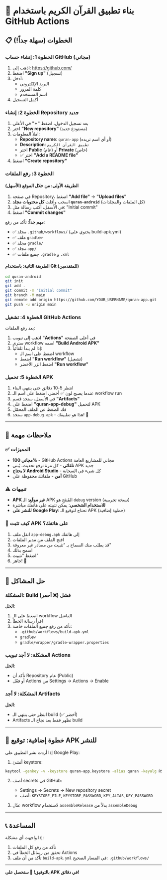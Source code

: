 # 🚀 بناء تطبيق القرآن الكريم باستخدام GitHub Actions

## 📋 الخطوات (سهلة جداً!)

### الخطوة 1: إنشاء حساب GitHub (مجاني)

1. اذهب إلى: https://github.com/
2. اضغط **"Sign up"** (تسجيل)
3. أدخل:
   - البريد الإلكتروني
   - كلمة المرور
   - اسم المستخدم
4. أكمل التسجيل

### الخطوة 2: إنشاء Repository جديد

1. بعد تسجيل الدخول، اضغط **"+"** في الأعلى
2. اختر **"New repository"** (مستودع جديد)
3. املأ المعلومات:
   - **Repository name**: `quran-app` (أو أي اسم تريده)
   - **Description**: `تطبيق القرآن الكريم`
   - اختر **Public** (عام) أو **Private** (خاص)
   - ✅ اختر **"Add a README file"**
4. اضغط **"Create repository"**

### الخطوة 3: رفع الملفات

#### الطريقة الأولى: من خلال الموقع (الأسهل)

1. في صفحة Repository، اضغط **"Add file"** → **"Upload files"**
2. اسحب وأفلت **كل محتويات مجلد `quran-android`** (كل الملفات والمجلدات)
3. في الأسفل، اكتب رسالة مثل: "Initial commit"
4. اضغط **"Commit changes"**

**مهم جداً**: تأكد من رفع:
- ✅ مجلد `.github/workflows/` (يحتوي على build-apk.yml)
- ✅ ملف `gradlew`
- ✅ مجلد `gradle/`
- ✅ مجلد `app/`
- ✅ جميع ملفات `.gradle` و `.xml`

#### الطريقة الثانية: باستخدام Git (للمتقدمين)

```bash
cd quran-android
git init
git add .
git commit -m "Initial commit"
git branch -M main
git remote add origin https://github.com/YOUR_USERNAME/quran-app.git
git push -u origin main
```

### الخطوة 4: تشغيل GitHub Actions

بعد رفع الملفات:

1. اذهب إلى تبويب **"Actions"** في أعلى الصفحة
2. سترى workflow اسمه **"Build Android APK"**
3. إذا لم يبدأ تلقائياً:
   - اضغط على اسم الـ workflow
   - اضغط **"Run workflow"** (تشغيل)
   - اضغط الزر الأخضر **"Run workflow"**

### الخطوة 5: تحميل APK

1. انتظر 5-10 دقائق حتى ينتهي البناء
2. عندما يصبح لون ✅ أخضر، اضغط على اسم الـ workflow run
3. في الأسفل، ستجد قسم **"Artifacts"**
4. اضغط على **"quran-app-debug"** لتحميل APK
5. فك الضغط عن الملف المحمّل
6. ستجد `app-debug.apk` - هذا هو تطبيقك! 🎉

---

## 🎯 ملاحظات مهمة

### ✅ المميزات
- **مجاني 100%** - GitHub Actions مجاني للمشاريع العامة
- **تلقائي** - كل مرة ترفع تحديث، يُبنى APK جديد
- **لا يحتاج Android Studio** - كل شيء في السحابة
- **آمن** - ملفاتك محفوظة على GitHub

### ⚠️ تنبيهات
- **APK غير موقّع**: الـ APK المُنتَج هو `debug` version (نسخة تجريبية)
- **للاستخدام الشخصي**: يمكن تثبيته على هاتفك مباشرة
- **للنشر على Google Play**: تحتاج لتوقيع الـ APK (خطوة إضافية)

### 📱 كيف تثبت APK على هاتفك؟

1. انقل ملف `app-debug.apk` إلى هاتفك
2. افتح الملف من مدير الملفات
3. قد يطلب منك السماح بـ "تثبيت من مصادر غير معروفة"
4. اسمح بذلك
5. اضغط "تثبيت"
6. جاهز! 🎉

---

## 🔧 حل المشاكل

### المشكلة: Build فشل (❌ أحمر)

**الحل**:
1. اضغط على الـ workflow الفاشل
2. اقرأ رسالة الخطأ
3. تأكد من رفع جميع الملفات خاصة:
   - `.github/workflows/build-apk.yml`
   - `gradlew`
   - `gradle/wrapper/gradle-wrapper.properties`

### المشكلة: لا أجد تبويب Actions

**الحل**:
- تأكد أن Repository عام (Public)
- أو فعّل Actions من Settings → Actions → Enable

### المشكلة: لا أجد Artifacts

**الحل**:
- انتظر حتى ينتهي الـ build (✅ أخضر)
- Artifacts تظهر فقط بعد نجاح الـ build

---

## 🎁 خطوة إضافية: توقيع APK للنشر

إذا أردت نشر التطبيق على Google Play:

1. أنشئ keystore:
```bash
keytool -genkey -v -keystore quran-app.keystore -alias quran -keyalg RSA -keysize 2048 -validity 10000
```

2. أضف secrets في GitHub:
   - Settings → Secrets → New repository secret
   - أضف: `KEYSTORE_FILE`, `KEYSTORE_PASSWORD`, `KEY_ALIAS`, `KEY_PASSWORD`

3. عدّل workflow لاستخدام `assembleRelease` بدلاً من `assembleDebug`

---

## 📞 المساعدة

إذا واجهت أي مشكلة:
1. تأكد من رفع كل الملفات
2. تحقق من رسائل الخطأ في Actions
3. تأكد من أن ملف `build-apk.yml` في المسار الصحيح: `.github/workflows/`

---

**بالتوفيق! 🚀 ستحصل على APK في دقائق!**


